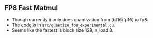 ## FP8 Fast Matmul

-   Though currently it only does quantization from [bf16/fp16] to fp8.
-   The code is in `src/quantize_fp8_experimental.cu`.
-   Seems like the fastest is block size 128, n_load 8.
